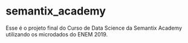 # semantix_academy

Esse é o projeto final do Curso de Data Science da Semantix Academy utilizando os microdados do ENEM 2019.
